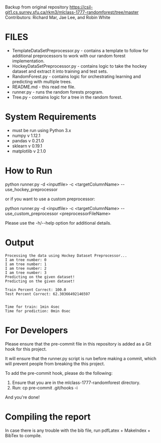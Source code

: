 Backup from original repository https://csil-git1.cs.surrey.sfu.ca/rkm3/mlclass-1777-randomforest/tree/master Contributors: Richard Mar, Jae Lee, and Robin White

FILES
=====
- TemplateDataSetPreprocessor.py - contains a template to follow for additional preprocessors to work with our random
                                   forest implementation.
- HockeyDataSetPreprocessor.py - contains logic to take the hockey dataset and extract it into training and test sets.
- RandomForest.py - contains logic for orchestrating learning and predicting with multiple trees.
- README.md - this read me file.
- runner.py - runs the random forests program.
- Tree.py - contains logic for a tree in the random forest.


System Requirements
===================
- must be run using Python 3.x
- numpy v 1.12.1
- pandas v 0.21.0
- sklearn v 0.19.1
- matplotlib v 2.1.0


How to Run
==========
python runner.py -d \<inputfile\> -c \<targetColumnName\> --use_hockey_preprocessor

or if you want to use a custom preprocessor:

python runner.py -d \<inputfile\> -c \<targetColumnName\> --use_custom_preprocessor \<preprocessorFileName\>


Please use the -h/--help option for additional details.


Output
======
```
Processing the data using Hockey Dataset Preprocessor...
I am tree number: 0
I am tree number: 1
I am tree number: 2
I am tree number: 3
Predicting on the given dataset!
Predicting on the given dataset!

Train Percent Correct: 100.0
Test Percent Correct: 62.30366492146597


Time for train: 1min 4sec
Time for prediction: 0min 0sec
```


For Developers
==============
Please ensure that the pre-commit file in this repository is added as a Git hook for this project.

It will ensure that the runner.py script is run before making a commit, which will prevent people from breaking the this project.

To add the pre-commit hook, please do the following:
1. Ensure that you are in the mlclass-1777-randomforest directory.
2. Run: cp pre-commit .git/hooks -i

And you're done!


Compiling the report
==============
In case there is any trouble with the bib file, run pdfLatex + MakeIndex + BibTex to compile.
